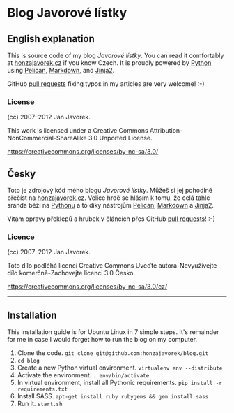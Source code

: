 # Blog Javorové lístky


## English explanation

This is source code of my blog _Javorové lístky_. You can read it
comfortably at [honzajavorek.cz][blog] if you know Czech. It is
proudly powered by [Python][python] using [Pelican][pelican], [Markdown][markdown],
and [Jinja2][jinja].

GitHub [pull requests][pull_requests] fixing typos in my articles are very welcome! :-)


### License

(cc) 2007–2012 Jan Javorek.

This work is licensed under a Creative Commons
Attribution-NonCommercial-ShareAlike 3.0 Unported License.

https://creativecommons.org/licenses/by-nc-sa/3.0/


## Česky

Toto je zdrojový kód mého blogu _Javorové lístky_. Můžeš si jej pohodlně
přečíst na [honzajavorek.cz][blog]. Velice hrdě se hlásím k tomu, že celá
tahle sranda běží na [Pythonu][python] a to díky nástrojům [Pelican][pelican],
[Markdown][markdown] a [Jinja2][jinja].

Vítám opravy překlepů a hrubek v článcích přes GitHub [pull requests][pull_requests]! :-)


### Licence

(cc) 2007–2012 Jan Javorek.

Toto dílo podléhá licenci Creative Commons
Uveďte autora-Nevyužívejte dílo komerčně-Zachovejte licenci 3.0 Česko.

https://creativecommons.org/licenses/by-nc-sa/3.0/cz/



[python]: http://www.python.org
[blog]: http://www.honzajavorek.cz
[pelican]: https://github.com/ametaireau/pelican
[markdown]: http://daringfireball.net/projects/markdown/
[jinja]: http://jinja.pocoo.org/
[pull_requests]: http://help.github.com/send-pull-requests/


-------------------------------------------------------------------------------


## Installation

This installation guide is for Ubuntu Linux in 7 simple steps. It's remainder for me in case I would forget how to run the blog on my computer.

1. Clone the code. `git clone git@github.com:honzajavorek/blog.git`
2. `cd blog`
3. Create a new Python virtual environment. `virtualenv env --distribute`
4. Activate the environment. `. env/bin/activate`
5. In virtual environment, install all Pythonic requirements. `pip install -r requirements.txt`
6. Install SASS. `apt-get install ruby rubygems && gem install sass`
7. Run it. `start.sh`

